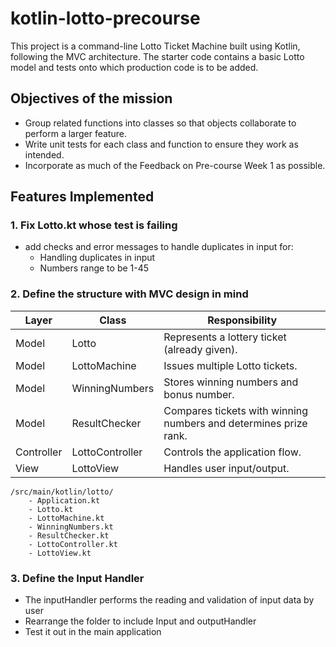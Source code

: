 # kotlin-lotto-precourse

This project is a command-line Lotto Ticket Machine built using Kotlin, following the MVC architecture. The starter code contains a basic Lotto model and tests onto which production code is to be added.

## Objectives of the mission
* Group related functions into classes so that objects collaborate to perform a larger feature.
* Write unit tests for each class and function to ensure they work as intended.
* Incorporate as much of the Feedback on Pre-course Week 1 as possible.

## Features Implemented

### 1. Fix Lotto.kt whose test is failing
- add checks and error messages to handle duplicates in input for:
  - Handling duplicates in input
  - Numbers range to be 1-45


### 2. Define the structure with MVC design in mind
| Layer        | Class           | Responsibility                                                                 |
|--------------|-----------------|--------------------------------------------------------------------------------|
| Model        | Lotto           | Represents a lottery ticket (already given).                                   |
| Model        | LottoMachine    | Issues multiple Lotto tickets.                                                 |
| Model        | WinningNumbers  | Stores winning numbers and bonus number.                                       |
| Model        | ResultChecker   | Compares tickets with winning numbers and determines prize rank.               |
| Controller   | LottoController | Controls the application flow.                                                 |
| View         | LottoView       | Handles user input/output.                                                     |

```
/src/main/kotlin/lotto/
    - Application.kt 
    - Lotto.kt
    - LottoMachine.kt
    - WinningNumbers.kt
    - ResultChecker.kt
    - LottoController.kt
    - LottoView.kt
```

### 3. Define the Input Handler 
- The inputHandler performs the reading and validation of input data by user
- Rearrange  the folder to include Input and outputHandler
- Test it out in the main application